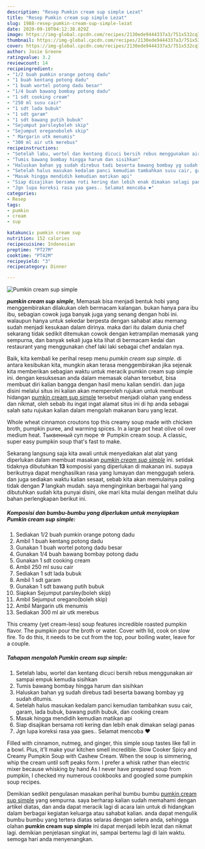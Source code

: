 ```yaml
---
description: "Resep Pumkin cream sup simple Lezat"
title: "Resep Pumkin cream sup simple Lezat"
slug: 1988-resep-pumkin-cream-sup-simple-lezat
date: 2020-09-10T04:12:38.029Z
image: https://img-global.cpcdn.com/recipes/2130ede9444337a3/751x532cq70/pumkin-cream-sup-simple-foto-resep-utama.jpg
thumbnail: https://img-global.cpcdn.com/recipes/2130ede9444337a3/751x532cq70/pumkin-cream-sup-simple-foto-resep-utama.jpg
cover: https://img-global.cpcdn.com/recipes/2130ede9444337a3/751x532cq70/pumkin-cream-sup-simple-foto-resep-utama.jpg
author: Josie Greene
ratingvalue: 3.2
reviewcount: 14
recipeingredient:
- "1/2 buah pumkin orange potong dadu"
- "1 buah kentang potong dadu"
- "1 buah wortel potong dadu besar"
- "1/4 buah bawang bombay potong dadu"
- "1 sdt cooking cream"
- "250 ml susu cair"
- "1 sdt lada bubuk"
- "1 sdt garam"
- "1 sdt bawang putih bubuk"
- "Sejumput parsleyboleh skip"
- "Sejumput oreganoboleh skip"
- " Margarin utk menumis"
- "300 ml air utk merebus"
recipeinstructions:
- "Setelah labu, wortel dan kentang dicuci bersih rebus menggunakan air sampai empuk kemudia sisihkan"
- "Tumis bawang bombay hingga harum dan sisihkan"
- "Haluskan bahan yg sudah direbus tadi beserta bawang bombay yg sudah ditumis."
- "Setelah halus masukan kedalam panci kemudian tambahkan susu cair, garam, lada bubuk, bawang putih bubuk, dan cooking cream"
- "Masak hingga mendidih kemudian matikan api"
- "Siap disajikan bersama roti kering dan lebih enak dimakan selagi panas"
- "Jgn lupa koreksi rasa yaa gaes.. Selamat mencoba ❤"
categories:
- Resep
tags:
- pumkin
- cream
- sup

katakunci: pumkin cream sup 
nutrition: 152 calories
recipecuisine: Indonesian
preptime: "PT27M"
cooktime: "PT42M"
recipeyield: "3"
recipecategory: Dinner

---
```



![Pumkin cream sup simple](https://img-global.cpcdn.com/recipes/2130ede9444337a3/751x532cq70/pumkin-cream-sup-simple-foto-resep-utama.jpg)

<b><i>pumkin cream sup simple</i></b>, Memasak bisa menjadi bentuk hobi yang menggembirakan dilakukan oleh bermacam kalangan. bukan hanya para ibu ibu, sebagian cowok juga banyak juga yang senang dengan hobi ini. walaupun hanya untuk sekedar berpesta dengan sahabat atau memang sudah menjadi kesukaan dalam dirinya. maka dari itu dalam dunia chef sekarang tidak sedikit ditemukan cowok dengan ketrampilan memasak yang sempurna, dan banyak sekali juga kita lihat di bermacam kedai dan restaurant yang menggunakan chef laki laki sebagai chef andalan nya.

Baik, kita kembali ke perihal resep menu <i>pumkin cream sup simple</i>. di antara kesibukan kita, mungkin akan terasa menggembirakan jika sejenak kita memberikan sebagian waktu untuk meracik pumkin cream sup simple ini. dengan kesuksesan anda dalam memasak olahan tersebut, bisa membuat diri kalian bangga dengan hasil menu kalian sendiri. dan juga disini melalui situs ini kalian akan memperoleh rujukan untuk membuat hidangan <u>pumkin cream sup simple</u> tersebut menjadi olahan yang endess dan nikmat, oleh sebab itu ingat ingat alamat situs ini di hp anda sebagai salah satu rujukan kalian dalam mengolah makanan baru yang lezat.

Whole wheat cinnamon croutons top this creamy soup made with chicken broth, pumpkin puree, and warming spices. In a large pot heat olive oil over medium heat. Тыквенный суп пюре ☆ Pumpkin cream soup. A classic, super easy pumpkin soup that&#39;s fast to make.


Sekarang langsung saja kita awali untuk menyediakan alat alat yang diperlukan dalam membuat masakan <u><i>pumkin cream sup simple</i></u> ini. setidak tidaknya dibutuhkan <b>13</b> komposisi yang diperlukan di makanan ini. supaya berikutnya dapat menghasilkan rasa yang lumayan dan menggugah selera. dan juga sediakan waktu kalian sesaat, sebab kita akan memulainya paling tidak dengan <b>7</b> langkah mudah. saya menginginkan berbagai hal yang dibutuhkan sudah kita punyai disini, oke mari kita mulai dengan melihat dulu bahan perlengkapan berikut ini.

<!--inarticleads1-->

##### Komposisi dan bumbu-bumbu yang diperlukan untuk menyiapkan Pumkin cream sup simple:

1. Sediakan 1/2 buah pumkin orange potong dadu
1. Ambil 1 buah kentang potong dadu
1. Gunakan 1 buah wortel potong dadu besar
1. Gunakan 1/4 buah bawang bombay potong dadu
1. Gunakan 1 sdt cooking cream
1. Ambil 250 ml susu cair
1. Sediakan 1 sdt lada bubuk
1. Ambil 1 sdt garam
1. Gunakan 1 sdt bawang putih bubuk
1. Siapkan Sejumput parsley(boleh skip)
1. Ambil Sejumput oregano(boleh skip)
1. Ambil  Margarin utk menumis
1. Sediakan 300 ml air utk merebus


This creamy (yet cream-less) soup features incredible roasted pumpkin flavor. The pumpkin pour the broth or water. Cover with lid, cook on slow fire. To do this, it needs to be cut from the top, pour boiling water, leave for a couple. 

<!--inarticleads2-->

##### Tahapan mengolah Pumkin cream sup simple:

1. Setelah labu, wortel dan kentang dicuci bersih rebus menggunakan air sampai empuk kemudia sisihkan
1. Tumis bawang bombay hingga harum dan sisihkan
1. Haluskan bahan yg sudah direbus tadi beserta bawang bombay yg sudah ditumis.
1. Setelah halus masukan kedalam panci kemudian tambahkan susu cair, garam, lada bubuk, bawang putih bubuk, dan cooking cream
1. Masak hingga mendidih kemudian matikan api
1. Siap disajikan bersama roti kering dan lebih enak dimakan selagi panas
1. Jgn lupa koreksi rasa yaa gaes.. Selamat mencoba ❤


Filled with cinnamon, nutmeg, and ginger, this simple soup tastes like fall in a bowl. Plus, it&#39;ll make your kitchen smell incredible. Slow Cooker Spicy and Creamy Pumpkin Soup with Cashew Cream. When the soup is simmering, whip the cream until soft peaks form. I prefer a whisk rather than electric mixer because whisking by hand As I never have prepared soup from pumpkin, I checked my numerous cookbooks and googled some pumpkin soup recipes. 

Demikian sedikit pengulasan masakan perihal bumbu bumbu <u>pumkin cream sup simple</u> yang sempurna. saya berharap kalian sudah memahami dengan artikel diatas, dan anda dapat meracik lagi di acara lain untuk di hidangkan dalam berbagai kegiatan keluarga atau sahabat kalian. anda dapat mengulik bumbu bumbu yang tertera diatas selaras dengan selera anda, sehingga olahan <b>pumkin cream sup simple</b> ini dapat menjadi lebih lezat dan nikmat lagi. demikian penjelasan singkat ini, sampai bertemu lagi di lain waktu. semoga hari anda menyenangkan.
